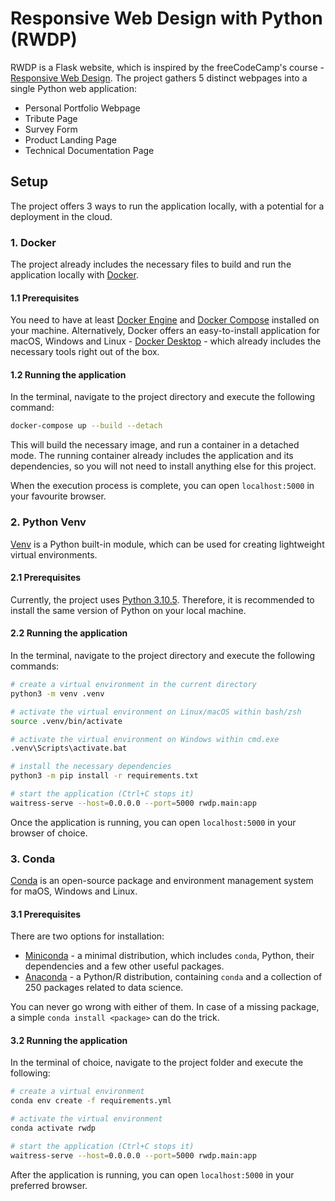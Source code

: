 # Responsive Web Design with Python (RWDP)
RWDP is a Flask website, which is inspired by the freeCodeCamp's course - [Responsive Web Design](https://www.freecodecamp.org/learn/2022/responsive-web-design/).
The project gathers 5 distinct webpages into a single Python web application:
- Personal Portfolio Webpage
- Tribute Page
- Survey Form
- Product Landing Page
- Technical Documentation Page

## Setup
The project offers 3 ways to run the application locally, with a potential for a deployment in the cloud.

### 1. Docker
The project already includes the necessary files to build and run the application locally with [Docker](https://docs.docker.com/get-started/overview/).

#### 1.1 Prerequisites
You need to have at least [Docker Engine](https://docs.docker.com/engine/) and [Docker Compose](https://docs.docker.com/compose/) installed on your machine.
Alternatively, Docker offers an easy-to-install application for macOS, Windows and Linux - [Docker Desktop](https://docs.docker.com/get-docker/) - which already includes the necessary tools right out of the box.

#### 1.2 Running the application
In the terminal, navigate to the project directory and execute the following command:
```bash
docker-compose up --build --detach
 ```
This will build the necessary image, and run a container in a detached mode. 
The running container already includes the application and its dependencies, so you will not need to install anything else for this project.

When the execution process is complete, you can open `localhost:5000` in your favourite browser.

### 2. Python Venv
[Venv](https://docs.python.org/3/library/venv.html) is a Python built-in module, which can be used for creating lightweight virtual environments.

#### 2.1 Prerequisites
Currently, the project uses [Python 3.10.5](https://www.python.org/downloads/release/python-3105/). Therefore, it is recommended to install the same version of Python on your local machine.

#### 2.2 Running the application
In the terminal, navigate to the project directory and execute the following commands:
```bash
# create a virtual environment in the current directory
python3 -m venv .venv

# activate the virtual environment on Linux/macOS within bash/zsh
source .venv/bin/activate

# activate the virtual environment on Windows within cmd.exe
.venv\Scripts\activate.bat

# install the necessary dependencies
python3 -m pip install -r requirements.txt

# start the application (Ctrl+C stops it)
waitress-serve --host=0.0.0.0 --port=5000 rwdp.main:app
```
Once the application is running, you can open `localhost:5000` in your browser of choice.

### 3. Conda
[Conda](https://docs.conda.io/en/latest/) is an open-source package and environment management system for maOS, Windows and Linux.

#### 3.1 Prerequisites
There are two options for installation:
- [Miniconda](https://docs.conda.io/en/latest/miniconda.html) - a minimal distribution, which includes `conda`, Python, their dependencies and a few other useful packages.
- [Anaconda](https://docs.continuum.io/anaconda/) - a Python/R distribution, containing `conda` and a collection of 250 packages related to data science.

You can never go wrong with either of them. In case of a missing package, a simple `conda install <package>` can do the trick.

#### 3.2 Running the application
In the terminal of choice, navigate to the project folder and execute the following:
```bash
# create a virtual environment
conda env create -f requirements.yml

# activate the virtual environment
conda activate rwdp

# start the application (Ctrl+C stops it)
waitress-serve --host=0.0.0.0 --port=5000 rwdp.main:app
```
After the application is running, you can open `localhost:5000` in your preferred browser.
